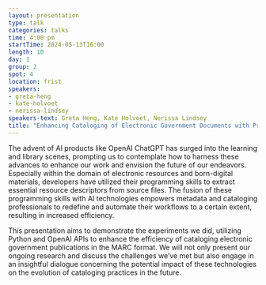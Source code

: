 ```yaml
---
layout: presentation
type: talk
categories: talks
time: 4:00 pm
startTime: 2024-05-13T16:00
length: 10
day: 1
group: 2
spot: 4
location: frist
speakers:
- greta-heng
- kate-holvoet
- nerissa-lindsey
speakers-text: Greta Heng, Kate Holvoet, Nerissa Lindsey
title: "Enhancing Cataloging of Electronic Government Documents with Programming and OpenAI"
---
```

The advent of AI products like OpenAI ChatGPT has surged into the learning and library scenes, prompting us to contemplate how to harness these advances to enhance our work and envision the future of our endeavors. Especially within the domain of electronic resources and born-digital materials, developers have utilized their programming skills to extract essential resource descriptors from source files. The fusion of these programming skills with AI technologies empowers metadata and cataloging professionals to redefine and automate their workflows to a certain extent, resulting in increased efficiency.

This presentation aims to demonstrate the experiments we did, utilizing Python and OpenAI APIs to enhance the efficiency of cataloging electronic government publications in the MARC format. We will not only present our ongoing research and discuss the challenges we’ve met but also engage in an insightful dialogue concerning the potential impact of these technologies on the evolution of cataloging practices in the future.
